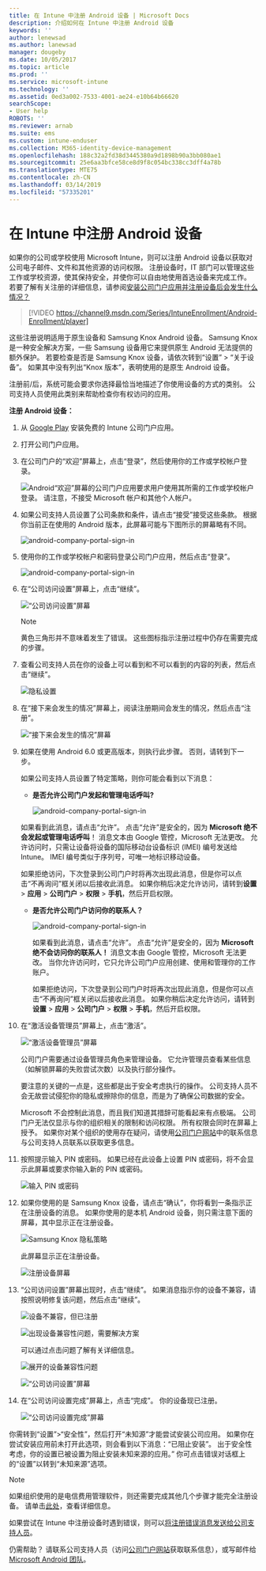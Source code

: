 ```yaml
---
title: 在 Intune 中注册 Android 设备 | Microsoft Docs
description: 介绍如何在 Intune 中注册 Android 设备
keywords: ''
author: lenewsad
ms.author: lanewsad
manager: dougeby
ms.date: 10/05/2017
ms.topic: article
ms.prod: ''
ms.service: microsoft-intune
ms.technology: ''
ms.assetid: 0ed3a002-7533-4001-ae24-e10b64b66620
searchScope:
- User help
ROBOTS: ''
ms.reviewer: arnab
ms.suite: ems
ms.custom: intune-enduser
ms.collection: M365-identity-device-management
ms.openlocfilehash: 188c32a2fd38d3445380a9d1898b90a3bb080ae1
ms.sourcegitcommit: 25e6aa3bfce58ce8d9f8c054bc338cc3dff4a78b
ms.translationtype: MTE75
ms.contentlocale: zh-CN
ms.lasthandoff: 03/14/2019
ms.locfileid: "57335201"
---
```

# <a name="enroll-your-android-device-in-intune"></a>在 Intune 中注册 Android 设备

如果你的公司或学校使用 Microsoft Intune，则可以注册 Android 设备以获取对公司电子邮件、文件和其他资源的访问权限。 注册设备时，IT 部门可以管理这些工作或学校资源，使其保持安全，并使你可以自由地使用首选设备来完成工作。 若要了解有关注册的详细信息，请参阅[安装公司门户应用并注册设备后会发生什么情况？](what-happens-if-you-install-the-Company-Portal-app-and-enroll-your-device-in-intune-android.md)

> [!VIDEO https://channel9.msdn.com/Series/IntuneEnrollment/Android-Enrollment/player]

这些注册说明适用于原生设备和 Samsung Knox Android 设备。 Samsung Knox 是一种安全解决方案，一些 Samsung 设备用它来提供原生 Android 无法提供的额外保护。 若要检查是否是 Samsung Knox 设备，请依次转到“设置” > “关于设备”。 如果其中没有列出“Knox 版本”，表明使用的是原生 Android 设备。

注册前/后，系统可能会要求你选择最恰当地描述了你使用设备的方式的类别。 公司支持人员使用此类别来帮助检查你有权访问的应用。

**注册 Android 设备：**

1. 从 [Google Play](https://play.google.com/store/apps/details?id=com.microsoft.windowsintune.companyportal) 安装免费的 Intune 公司门户应用。

2. 打开公司门户应用。

3. 在公司门户的“欢迎”屏幕上，点击“登录”，然后使用你的工作或学校帐户登录。

   ![Android“欢迎”屏幕的公司门户应用要求用户使用其所需的工作或学校帐户登录。 请注意，不接受 Microsoft 帐户和其他个人帐户。](./media/and-enroll-0-welcome-screen.png)   

4. 如果公司支持人员设置了公司条款和条件，请点击“接受”接受这些条款。 根据你当前正在使用的 Android 版本，此屏幕可能与下图所示的屏幕略有不同。

   ![android-company-portal-sign-in](./media/and-enroll-3-accept-terms.png)

5. 使用你的工作或学校帐户和密码登录公司门户应用，然后点击“登录”。

   ![android-company-portal-sign-in](./media/and-enroll-2-cp-sign-in.png)

6. 在“公司访问设置”屏幕上，点击“继续”。

   ![“公司访问设置”屏幕](/intune/media/android_cp_enroll_01_1709_new.png)

   > [!NOTE]
   > 黄色三角形并不意味着发生了错误。 这些图标指示注册过程中仍存在需要完成的步骤。

7. 查看公司支持人员在你的设备上可以看到和不可以看到的内容的列表，然后点击“继续”。

   ![隐私设置](/intune/media/android_cp_enroll_02_after_1710.png)

8. 在“接下来会发生的情况”屏幕上，阅读注册期间会发生的情况，然后点击“注册”。

   ![“接下来会发生的情况”屏幕](/intune/media/android_cp_enroll_03_after_1710.png)

9. 如果在使用 Android 6.0 或更高版本，则执行此步骤。 否则，请转到下一步。

   如果公司支持人员设置了特定策略，则你可能会看到以下消息：
   - **是否允许公司门户发起和管理电话呼叫?**

     ![android-company-portal-sign-in](./media/and-enroll-3a-allow-phone-access.png)

   如果看到此消息，请点击“允许”。 点击“允许”是安全的，因为 **Microsoft 绝不会发起或管理电话呼叫**！ 消息文本由 Google 管控，Microsoft 无法更改。 允许访问时，只需让设备将设备的国际移动台设备标识 (IMEI) 编号发送给 Intune。 IMEI 编号类似于序列号，可唯一地标识移动设备。

   如果拒绝访问，下次登录到公司门户时将再次出现此消息，但是你可以点击“不再询问”框关闭以后接收此消息。 如果你稍后决定允许访问，请转到**设置** &gt; **应用** &gt; **公司门户** &gt; **权限** &gt; **手机**，然后开启权限。

   - **是否允许公司门户访问你的联系人？**

     ![android-company-portal-sign-in](./media/and-enroll-3b-allow-contacts-access.png)

     如果看到此消息，请点击“允许”。 点击“允许”是安全的，因为 **Microsoft 绝不会访问你的联系人！** 消息文本由 Google 管控，Microsoft 无法更改。 当你允许访问时，它只允许公司门户应用创建、使用和管理你的工作账户。

     如果拒绝访问，下次登录到公司门户时将再次出现此消息，但是你可以点击“不再询问”框关闭以后接收此消息。 如果你稍后决定允许访问，请转到**设置** &gt; **应用** &gt; **公司门户** &gt; **权限** &gt; **手机**，然后开启权限。

10. 在“激活设备管理员”屏幕上，点击“激活”。

    ![“激活设备管理员”屏幕](./media/and-enroll-5-activate.png)

    公司门户需要通过设备管理员角色来管理设备。 它允许管理员查看某些信息（如解锁屏幕的失败尝试次数）以及执行部分操作。

    要注意的关键的一点是，这些都是出于安全考虑执行的操作。 公司支持人员不会无故尝试侵犯你的隐私或擦除你的信息，而是为了确保公司数据的安全。

    Microsoft 不会控制此消息，而且我们知道其措辞可能看起来有点极端。 公司门户无法仅显示与你的组织相关的限制和访问权限。 所有权限会同时在屏幕上授予。 如果你对某个组织的使用存在疑问，请使用[公司门户网站](https://go.microsoft.com/fwlink/?linkid=2010980)中的联系信息与公司支持人员联系以获取更多信息。

11. 按照提示输入 PIN 或密码。 如果已经在此设备上设置 PIN 或密码，将不会显示此屏幕或要求你输入新的 PIN 或密码。

    ![输入 PIN 或密码](./media/and-enroll-6-PIN-native.png)

12. 如果你使用的是 Samsung Knox 设备，请点击“确认”，你将看到一条指示正在注册设备的消息。 如果你使用的是本机 Android 设备，则只需注意下面的屏幕，其中显示正在注册设备。

    ![Samsung Knox 隐私策略](./media/and-enroll-7-knox-privacy-policy.png)

    此屏幕显示正在注册设备。

    ![注册设备屏幕](./media/and-enroll-8-device-enrolling.png)

13. “公司访问设置”屏幕出现时，点击“继续”。 如果消息指示你的设备不兼容，请按照说明修复该问题，然后点击“继续”。

    ![设备不兼容，但已注册](/intune/media/android_cp_enroll_05_post_1709.png)

    ![出现设备兼容性问题，需要解决方案](/intune/media/android_cp_enroll_03_post_1709.png)

    可以通过点击问题了解有关详细信息。

    ![展开的设备兼容性问题](/intune/media/android_cp_enroll_04_post_1709.png)

    ![“公司访问设置”屏幕](./media/and-enroll-9d-comp-access-setup.png)  

14. 在“公司访问设置完成”屏幕上，点击“完成”。 你的设备现已注册。

    ![“公司访问设置完成”屏幕](./media/and-enroll-10-comp-access-setup-complete.png)

你需转到“设置”&gt;“安全性”，然后打开“未知源”才能尝试安装公司应用。 如果你在尝试安装应用前未打开此选项，则会看到以下消息：“已阻止安装”。 出于安全性考虑，你的设置已被设置为阻止安装未知来源的应用。” 你可点击错误对话框上的“设置”以转到“未知来源”选项。

> [!Note]
> 如果组织使用的是电信费用管理软件，则还需要完成其他几个步骤才能完全注册设备。 请单击[此处](enroll-your-device-with-telecom-expense-management-android.md)，查看详细信息。

如果尝试在 Intune 中注册设备时遇到错误，则可以[将注册错误消息发送给公司支持人员](send-enrollment-errors-to-your-it-admin-android.md)。

仍需帮助？ 请联系公司支持人员（访问[公司门户网站](https://go.microsoft.com/fwlink/?linkid=2010980)获取联系信息），或写邮件给 <a href="mailto:wintunedroidfbk@microsoft.com?subject=I'm having trouble with enrolling my Android device&body=Describe the issue you're experiencing here.">Microsoft Android 团队</a>。
